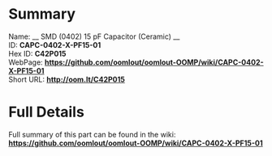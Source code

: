 
Summary
=================
  
Name: __ SMD (0402) 15 pF Capacitor (Ceramic) __    
ID: __CAPC-0402-X-PF15-01__   
Hex ID: __C42P015__   
WebPage: __https://github.com/oomlout/oomlout-OOMP/wiki/CAPC-0402-X-PF15-01__   
Short URL: __http://oom.lt/C42P015__   

Full Details
==========================
Full summary of this part can be found in the wiki:   
__https://github.com/oomlout/oomlout-OOMP/wiki/CAPC-0402-X-PF15-01__    


